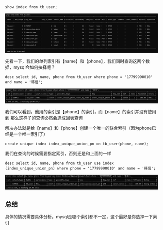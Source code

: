 ```mysql
show index from tb_user;
```

![image-20230418165320882](image/%E5%8D%95%E5%88%97%E3%80%81%E8%81%94%E5%90%88%E7%B4%A2%E5%BC%95%E7%9A%84%E9%80%89%E6%8B%A9/image-20230418165320882.png)

先看一下，我们的单列索引有【name】和【phone】，我们同时查询这两个数据，mysql会如何抉择呢？

```mysql
desc select id, name, phone from tb_user where phone = '17799990010' and name = '韩信';
```

![image-20230418165530271](image/%E5%8D%95%E5%88%97%E3%80%81%E8%81%94%E5%90%88%E7%B4%A2%E5%BC%95%E7%9A%84%E9%80%89%E6%8B%A9/image-20230418165530271.png)

我们可以看到，他用的索引是【phone】的索引，而【name】的索引并没有使用到
那么这样子的查询必然会造成回表查询



解决办法就是给【name】和【phone】创建一个唯一的联合索引（因为phone已经是一个唯一索引了）

```mysql
create unique index index_unique_union_pn on tb_user(phone, name);
```

我们在查询的时候需要指定索引，否则还是和上面的一样

```mysql
desc select id, name, phone from tb_user use index (index_unique_union_pn) where phone = '17799990010' and name = '韩信';
```

![image-20230418170737770](image/%E5%8D%95%E5%88%97%E3%80%81%E8%81%94%E5%90%88%E7%B4%A2%E5%BC%95%E7%9A%84%E9%80%89%E6%8B%A9/image-20230418170737770.png)



## 总结

具体的情况需要具体分析，mysql走哪个索引都不一定，这个最好是你选择一下索引